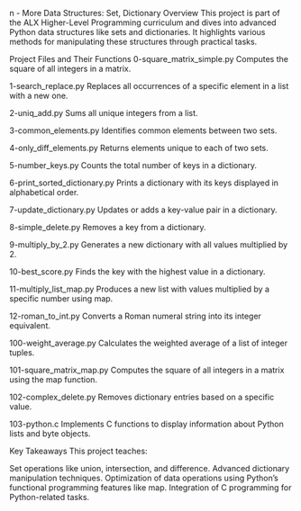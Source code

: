 
n - More Data Structures: Set, Dictionary
Overview
This project is part of the ALX Higher-Level Programming curriculum and dives into advanced Python data structures like sets and dictionaries. It highlights various methods for manipulating these structures through practical tasks.

Project Files and Their Functions
0-square_matrix_simple.py
Computes the square of all integers in a matrix.

1-search_replace.py
Replaces all occurrences of a specific element in a list with a new one.

2-uniq_add.py
Sums all unique integers from a list.

3-common_elements.py
Identifies common elements between two sets.

4-only_diff_elements.py
Returns elements unique to each of two sets.

5-number_keys.py
Counts the total number of keys in a dictionary.

6-print_sorted_dictionary.py
Prints a dictionary with its keys displayed in alphabetical order.

7-update_dictionary.py
Updates or adds a key-value pair in a dictionary.

8-simple_delete.py
Removes a key from a dictionary.

9-multiply_by_2.py
Generates a new dictionary with all values multiplied by 2.

10-best_score.py
Finds the key with the highest value in a dictionary.

11-multiply_list_map.py
Produces a new list with values multiplied by a specific number using map.

12-roman_to_int.py
Converts a Roman numeral string into its integer equivalent.

100-weight_average.py
Calculates the weighted average of a list of integer tuples.

101-square_matrix_map.py
Computes the square of all integers in a matrix using the map function.

102-complex_delete.py
Removes dictionary entries based on a specific value.

103-python.c
Implements C functions to display information about Python lists and byte objects.

Key Takeaways
This project teaches:

Set operations like union, intersection, and difference.
Advanced dictionary manipulation techniques.
Optimization of data operations using Python’s functional programming features like map.
Integration of C programming for Python-related tasks.

